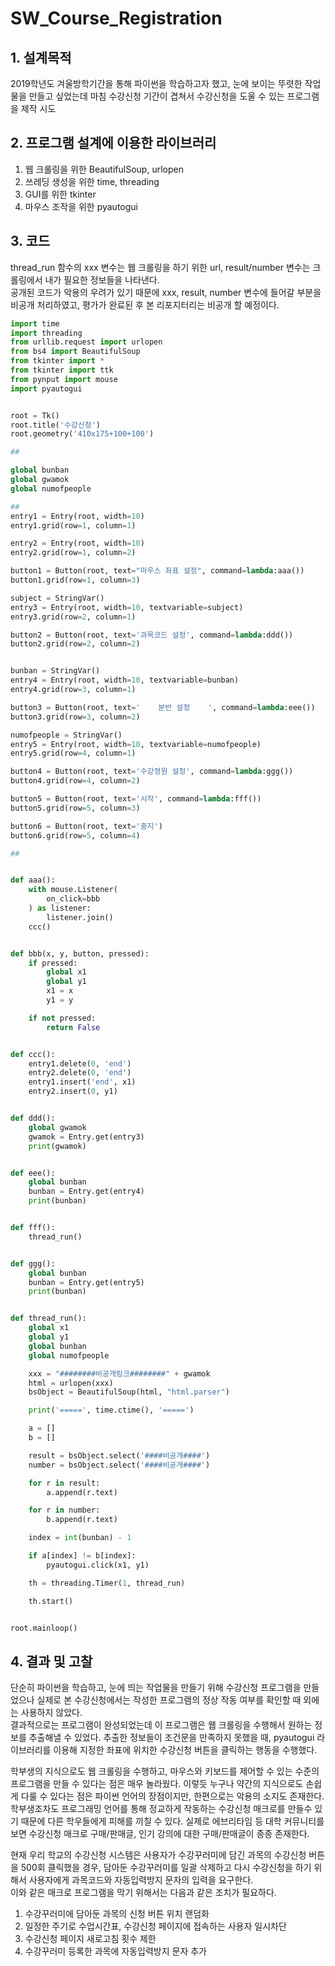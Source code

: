 # SW_Course_Registration

## 1. 설계목적
2019학년도 겨울방학기간을 통해 파이썬을 학습하고자 했고, 눈에 보이는 뚜렷한 작업물을 만들고 싶었는데 마침 수강신청 기간이 겹쳐서 수강신청을 도울 수 있는 프로그램을 제작 시도

## 2. 프로그램 설계에 이용한 라이브러리
1. 웹 크롤링을 위한 BeautifulSoup, urlopen
2. 쓰레딩 생성을 위한 time, threading
3. GUI를 위한 tkinter
4. 마우스 조작을 위한 pyautogui

## 3. 코드

thread_run 함수의 xxx 변수는 웹 크롤링을 하기 위한 url, result/number 변수는 크롤링에서 내가 필요한 정보들을 나타낸다.  
공개된 코드가 악용의 우려가 있기 때문에 xxx, result, number 변수에 들어갈 부분을 비공개 처리하였고, 평가가 완료된 후 본 리포지터리는 비공개 할 예정이다.

```python
import time
import threading
from urllib.request import urlopen
from bs4 import BeautifulSoup
from tkinter import *
from tkinter import ttk
from pynput import mouse
import pyautogui


root = Tk()
root.title('수강신청')
root.geometry('410x175+100+100')

##

global bunban
global gwamok
global numofpeople

##
entry1 = Entry(root, width=10)
entry1.grid(row=1, column=1)

entry2 = Entry(root, width=10)
entry2.grid(row=1, column=2)

button1 = Button(root, text="마우스 좌표 설정", command=lambda:aaa())
button1.grid(row=1, column=3)

subject = StringVar()
entry3 = Entry(root, width=10, textvariable=subject)
entry3.grid(row=2, column=1)

button2 = Button(root, text='과목코드 설정', command=lambda:ddd())
button2.grid(row=2, column=2)


bunban = StringVar()
entry4 = Entry(root, width=10, textvariable=bunban)
entry4.grid(row=3, column=1)

button3 = Button(root, text='    분반 설정    ', command=lambda:eee())
button3.grid(row=3, column=2)

numofpeople = StringVar()
entry5 = Entry(root, width=10, textvariable=numofpeople)
entry5.grid(row=4, column=1)

button4 = Button(root, text='수강정원 설정', command=lambda:ggg())
button4.grid(row=4, column=2)

button5 = Button(root, text='시작', command=lambda:fff())
button5.grid(row=5, column=3)

button6 = Button(root, text='중지')
button6.grid(row=5, column=4)

##


def aaa():
    with mouse.Listener(
        on_click=bbb
    ) as listener:
        listener.join()
    ccc()


def bbb(x, y, button, pressed):
    if pressed:
        global x1
        global y1
        x1 = x
        y1 = y

    if not pressed:
        return False


def ccc():
    entry1.delete(0, 'end')
    entry2.delete(0, 'end')
    entry1.insert('end', x1)
    entry2.insert(0, y1)


def ddd():
    global gwamok
    gwamok = Entry.get(entry3)
    print(gwamok)


def eee():
    global bunban
    bunban = Entry.get(entry4)
    print(bunban)


def fff():
    thread_run()


def ggg():
    global bunban
    bunban = Entry.get(entry5)
    print(bunban)


def thread_run():
    global x1
    global y1
    global bunban
    global numofpeople

    xxx = "########비공개링크########" + gwamok
    html = urlopen(xxx)
    bsObject = BeautifulSoup(html, "html.parser")

    print('=====', time.ctime(), '=====')

    a = []
    b = []

    result = bsObject.select('####비공개####')
    number = bsObject.select('####비공개####')

    for r in result:
        a.append(r.text)

    for r in number:
        b.append(r.text)

    index = int(bunban) - 1

    if a[index] != b[index]:
        pyautogui.click(x1, y1)

    th = threading.Timer(1, thread_run)

    th.start()


root.mainloop()
```

## 4. 결과 및 고찰
단순히 파이썬을 학습하고, 눈에 띄는 작업물을 만들기 위해 수강신청 프로그램을 만들었으나 실제로 본 수강신청에서는 작성한 프로그램의 정상 작동 여부를 확인할 때 외에는 사용하지 않았다.  
결과적으로는 프로그램이 완성되었는데 이 프로그램은 웹 크롤링을 수행해서 원하는 정보를 추출해낼 수 있었다. 추출한 정보들이 조건문을 만족하지 못했을 때, pyautogui 라이브러리를 이용해 지정한 좌표에 위치한 수강신청 버튼을 클릭하는 행동을 수행했다.  

학부생의 지식으로도 웹 크롤링을 수행하고, 마우스와 키보드를 제어할 수 있는 수준의 프로그램을 만들 수 있다는 점은 매우 놀라웠다. 이렇듯 누구나 약간의 지식으로도 손쉽게 다룰 수 있다는 점은 파이썬 언어의 장점이지만, 한편으로는 악용의 소지도 존재한다. 학부생조차도 프로그래밍 언어를 통해 정교하게 작동하는 수강신청 매크로를 만들수 있기 때문에 다른 학우들에게 피해를 끼칠 수 있다. 실제로 에브리타임 등 대학 커뮤니티를 보면 수강신청 매크로 구매/판매글, 인기 강의에 대한 구매/판매글이 종종 존재한다.

현재 우리 학교의 수강신청 시스템은 사용자가 수강꾸러미에 담긴 과목의 수강신청 버튼을 500회 클릭했을 경우, 담아둔 수강꾸러미를 일괄 삭제하고 다시 수강신청을 하기 위해서 사용자에게 과목코드와 자동입력방지 문자의 입력을 요구한다.  
이와 같은 매크로 프로그램을 막기 위해서는 다음과 같은 조치가 필요하다.  
1. 수강꾸러미에 담아둔 과목의 신청 버튼 위치 랜덤화
2. 일정한 주기로 수업시간표, 수강신청 페이지에 접속하는 사용자 일시차단
3. 수강신청 페이지 새로고침 횟수 제한
4. 수강꾸러미 등록한 과목에 자동입력방지 문자 추가

  
